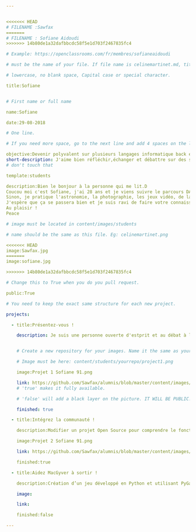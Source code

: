 ```yaml
---


<<<<<<< HEAD
# FILENAME :Sawfax
=======
# FILENAME : Sofiane Aidoudi
>>>>>>> 14b80de1a32dafbbcdc58f5e1d703f2467835fc4

# Example: https://openclassrooms.com/fr/membres/sofianeaidoudi

# must be the name of your file. If file name is celinemartinet.md, title is celinemartinet.

# lowercase, no blank space, Capital case or special character.

title:Sofiane


# First name or full name

name:Sofiane

date:29-08-2018

# One line.

# If you need more space, go to the next line and add 4 spaces on the left, as in 'description'.

objective:Devenir polyvalent sur plusieurs langages informatique back end et front end.
short-description: J'aime bien réfléchir,échanger et débattre sur des sujets aussi intéressant que différents. Curieux et intérésser de tout !
# don't touch that

template:students

description:Bien le bonjour à la personne qui me lit.D
Coucou moi c'est Sofiane, j'ai 28 ans et je viens suivre le parcours DA Python, je suis ici pour une reconversion professionnelle. Après de nombreuses recherches infructueuses, j'espère trouver un emploi dans ce domaine vaste et éclectique !
Sinon, je pratique l'astronomie, la photographie, les jeux vidéo, de la guitare, de la basse, le théâtre et je fait de temps en temps de l’interprétation des rêves pour les gens intéresser ^^
J'espère que ça se passera bien et je suis ravi de faire votre connaissance.;)
Au plaisir !
Peace

# image must be located in content/images/students

# name should be the same as this file. Eg: celinemartinet.png

<<<<<<< HEAD
image:Sawfax.jpg
=======
image:sofiane.jpg

>>>>>>> 14b80de1a32dafbbcdc58f5e1d703f2467835fc4

# Change this to True when you do you pull request.

public:True

# You need to keep the exact same structure for each new project.

projects:

  - title:Présentez-vous !

    description: Je suis une personne ouverte d'estprit et au débat à la réflexion, profiter de l'instant même si la vie est dure ! Tres exciter de travailler dans la programmation. voici mon linkedin https://www.linkedin.com/in/sofiane-aidoudi-97670973/


    # Create a new repository for your images. Name it the same as your nickname and profile picture.

    # Image must be here: content/students/yourrepo/project1.png

    image:Projet 1 Sofiane 91.png

    link: https://github.com/Sawfax/alumnis/blob/master/content/images/students/Projet%201%20Sofiane%2091.png
    # 'true' makes it fully available.

    # 'false' will add a black layer on the picture. IT WILL BE PUBLIC!

    finished: true

  - title:Intégrez la communauté !

    description:Modifier un projet Open Source pour comprendre le fonctionnement de Git, de Github et des pull requests. 

    image:Projet 2 Sofiane 91.png

    link: https://github.com/Sawfax/alumnis/blob/master/content/images/students/Projet%202%20Sofiane%2091.png

    finished:true

  - title:Aidez MacGyver à sortir !

    description:Création d’un jeu développé en Python et utilisant PyGame.

    image: 

    link: 

    finished:false

---
```

